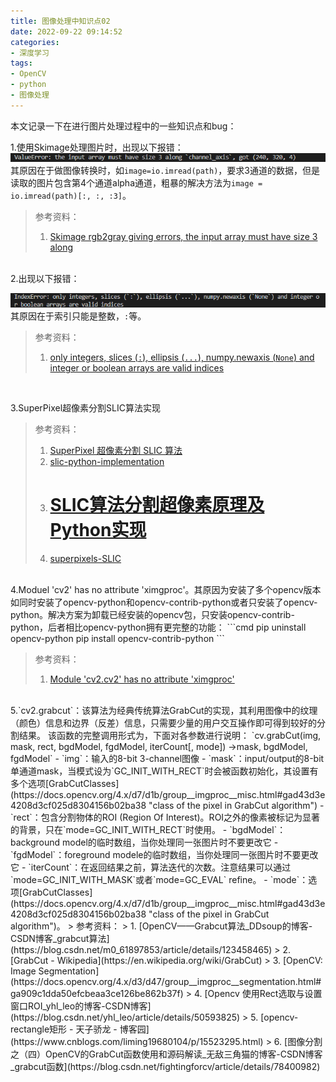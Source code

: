 ```yaml
---
title: 图像处理中知识点02
date: 2022-09-22 09:14:52
categories:
- 深度学习
tags:
- OpenCV
- python
- 图像处理
---
```


本文记录一下在进行图片处理过程中的一些知识点和bug：
<!--more-->

1.使用Skimage处理图片时，出现以下报错：
![](https://raw.githubusercontent.com/Tom89757/ImageHost/main/hexo/20220922091640.png)
其原因在于做图像转换时，如`image=io.imread(path)`，要求3通道的数据，但是读取的图片包含第4个通道alpha通道，粗暴的解决方法为`image = io.imread(path)[:, :, :3]`。
> 参考资料：
> 1. [Skimage rgb2gray giving errors, the input array must have size 3 along](https://stackoverflow.com/questions/70895576/skimage-rgb2gray-giving-errors-the-input-array-must-have-size-3-along)

</br>
2.出现以下报错：

![](https://raw.githubusercontent.com/Tom89757/ImageHost/main/hexo/20220922092150.png)
其原因在于索引只能是整数，`:`等。
> 参考资料：
> 1. [only integers, slices (`:`), ellipsis (`...`), numpy.newaxis (`None`) and integer or boolean arrays are valid indices](https://stackoverflow.com/questions/34952651/only-integers-slices-ellipsis-numpy-newaxis-none-and-intege)

</br>

3.SuperPixel超像素分割SLIC算法实现

> 参考资料：
> 1. [SuperPixel 超像素分割 SLIC 算法](https://www.zywvvd.com/notes/study/image-processing/super-pixel/super-pixel/#)
> 2. [slic-python-implementation](https://github.com/laixintao/slic-python-implementation)
> 3. # [SLIC算法分割超像素原理及Python实现](https://www.kawabangga.com/posts/1923 "Permalink to SLIC算法分割超像素原理及Python实现")
> 4. [superpixels-SLIC](https://github.com/jayrambhia/superpixels-SLIC)


</br>
4.Moduel 'cv2' has no attribute 'ximgproc'。其原因为安装了多个opencv版本如同时安装了opencv-python和opencv-contrib-python或者只安装了opencv-python。解决方案为卸载已经安装的opencv包，只安装opencv-contrib-python，后者相比opencv-python拥有更完整的功能：
```cmd
pip uninstall opencv-python
pip install opencv-contrib-python
```

> 参考资料：
> 1. [Module 'cv2.cv2' has no attribute 'ximgproc'](https://stackoverflow.com/questions/57427233/module-cv2-cv2-has-no-attribute-ximgproc)

</br>
5.`cv2.grabcut`：该算法为经典传统算法GrabCut的实现，其利用图像中的纹理（颜色）信息和边界（反差）信息，只需要少量的用户交互操作即可得到较好的分割结果。
该函数的完整调用形式为，下面对各参数进行说明：
`cv.grabCut(img, mask, rect, bgdModel, fgdModel, iterCount[, mode]) ->mask, bgdModel, fgdModel`
- `img`：输入的8-bit 3-channel图像
- `mask`：input/output的8-bit单通道mask，当模式设为`GC_INIT_WITH_RECT`时会被函数初始化，其设置有多个选项[GrabCutClasses](https://docs.opencv.org/4.x/d7/d1b/group__imgproc__misc.html#gad43d3e4208d3cf025d8304156b02ba38 "class of the pixel in GrabCut algorithm")
- `rect`：包含分割物体的ROI (Region Of Interest)。ROI之外的像素被标记为显著的背景，只在`mode=GC_INIT_WITH_RECT`时使用。
- `bgdModel`：background model的临时数组，当你处理同一张图片时不要更改它
- `fgdModel`：foreground modele的临时数组，当你处理同一张图片时不要更改它
- `iterCount`：在返回结果之前，算法迭代的次数。注意结果可以通过`mode=GC_INIT_WITH_MASK`或者`mode=GC_EVAL` refine。
- `mode`：选项[GrabCutClasses](https://docs.opencv.org/4.x/d7/d1b/group__imgproc__misc.html#gad43d3e4208d3cf025d8304156b02ba38 "class of the pixel in GrabCut algorithm")。
> 参考资料：
> 1. [OpenCV——Grabcut算法_DDsoup的博客-CSDN博客_grabcut算法](https://blog.csdn.net/m0_61897853/article/details/123458465)
> 2. [GrabCut - Wikipedia](https://en.wikipedia.org/wiki/GrabCut)
> 3. [OpenCV: Image Segmentation](https://docs.opencv.org/4.x/d3/d47/group__imgproc__segmentation.html#ga909c1dda50efcbeaa3ce126be862b37f)
> 4. [Opencv 使用Rect选取与设置窗口ROI_yhl_leo的博客-CSDN博客](https://blog.csdn.net/yhl_leo/article/details/50593825)
> 5. [opencv-rectangle矩形 - 天子骄龙 - 博客园](https://www.cnblogs.com/liming19680104/p/15523295.html)
> 6. [图像分割之（四）OpenCV的GrabCut函数使用和源码解读_无敌三角猫的博客-CSDN博客_grabcut函数](https://blog.csdn.net/fightingforcv/article/details/78400982)